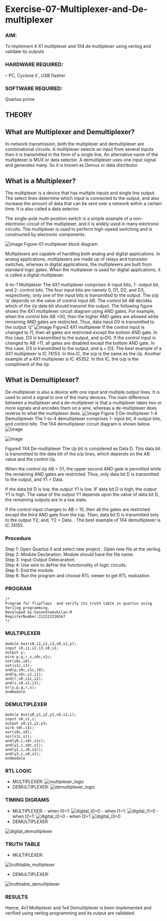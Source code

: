 # Exercise-07-Multiplexer-and-De-multiplexer
### AIM:
To implement 4 X1 multiplexer and 1X4 de multiplexer using verilog and validate its outputs
### HARDWARE REQUIRED: 
– PC, Cyclone II , USB flasher
### SOFTWARE REQUIRED:   
Quartus prime
## THEORY 
## What are Multiplexer and Demultiplexer?
In-network transmission, both the multiplexer and demultiplexer are combinational circuits. A multiplexer selects an input from several inputs then it is transmitted in the form of a single line. An alternative name of the multiplexer is MUX or data selector. A demultiplexer uses one input signal and generates many. So it is known as Demux or data distributor.

## What is a Multiplexer?
The multiplexer is a device that has multiple inputs and single line output. The select lines determine which input is connected to the output, and also increase the amount of data that can be sent over a network within a certain time. It is also called a data selector.

The single-pole multi-position switch is a simple example of a non-electronic circuit of the multiplexer, and it is widely used in many electronic circuits. The multiplexer is used to perform high-speed switching and is constructed by electronic components.

![image](https://user-images.githubusercontent.com/36288975/170912485-73c395c7-23c0-4e78-a53d-a2f0d07d9662.png)
          Figure-01 multiplexer block diagram 

Multiplexers are capable of handling both analog and digital applications. In analog applications, multiplexers are made up of relays and transistor switches, whereas in digital applications, the multiplexers are built from standard logic gates. When the multiplexer is used for digital applications, it is called a digital multiplexer.

4-to-1 Multiplexer
The 4X1 multiplexer comprises 4-input bits, 1- output bit, and 2- control bits. The four input bits are namely 0, D1, D2, and D3, respectively; only one of the input bits is transmitted to the output. The o/p ‘q’ depends on the value of control input AB. The control bit AB decides which of the i/p data bit should transmit the output. The following figure shows the 4X1 multiplexer circuit diagram using AND gates. For example, when the control bits AB =00, then the higher AND gates are allowed while remaining AND gates are restricted. Thus, data input D0 is transmitted to the output ‘q”
![image](https://user-images.githubusercontent.com/36288975/170912568-3598c60a-5035-41f3-b0c4-ccedba13aca5.png)
Figure2 4X1 multiplexer 
If the control input is changed to 11, then all gates are restricted except the bottom AND gate. In this case, D3 is transmitted to the output, and q=D0. If the control input is changed to AB =11, all gates are disabled except the bottom AND gate. In this case, D3 is transmitted to the output, and q = D3. The best example of a 4X1 multiplexer is IC 74153. In this IC, the o/p is the same as the i/p. Another example of a 4X1 multiplexer is IC 45352. In this IC, the o/p is the compliment of the i/p
## What is Demultiplexer?
De-multiplexer is also a device with one input and multiple output lines. It is used to send a signal to one of the many devices. The main difference between a multiplexer and a de-multiplexer is that a multiplexer takes two or more signals and encodes them on a wire, whereas a de-multiplexer does reverse to what the multiplexer does.
![image](https://user-images.githubusercontent.com/36288975/170912606-a30e4b74-1726-4430-b245-2c3c3d9c232d.png)
Figure 3 De-multiplexer 
1-4 Demultiplexer
The 1-to-4 demultiplexer comprises 1- input bit, 4-output bits, and control bits. The 1X4 demultiplexer circuit diagram is shown below.![image](https://user-images.githubusercontent.com/36288975/170912683-00fb746a-1d45-4023-91d1-3a70b841073c.png)

![image](https://user-images.githubusercontent.com/36288975/170912741-7cbd52af-7e0d-4be3-b5c6-6fb9c4eca7c9.png)

Figure4 1X4 De-multiplexer 
The i/p bit is considered as Data D. This data bit is transmitted to the data bit of the o/p lines, which depends on the AB value and the control i/p.

When the control i/p AB = 01, the upper second AND gate is permitted while the remaining AND gates are restricted. Thus, only data bit D is transmitted to the output, and Y1 = Data.

If the data bit D is low, the output Y1 is low. IF data bit D is high, the output Y1 is high. The value of the output Y1 depends upon the value of data bit D, the remaining outputs are in a low state.

If the control input changes to AB = 10, then all the gates are restricted except the third AND gate from the top. Then, data bit D is transmitted only to the output Y2; and, Y2 = Data. . The best example of 1X4 demultiplexer is IC 74155.
### Procedure
Step 1: Open Quartus II and select new project . Open new file at the verilog.  
Step 2: Module Declaration. Module should have the file name.  
Step 3: Input-Output Delecaration.  
Step 4: Use wire to define the functionality of logic circuits.  
Step 5: End the module.  
Step 6: Run the program and choose RTL viewer to get RTL realization.
### PROGRAM
```
/*
Program for flipflops  and verify its truth table in quartus using Verilog programming.
Developed by:Vasanthamukilan.M
RegisterNumber:212222230167
*/
```
### MULTIPLEXER
```
module mux(i0,i1,i2,i3,s0,s1,y);
input i0,i1,i2,i3,s0,s1;
output y;
wire p,q,r,s,s0c,s1c;
not(s0c,s0);
not(s1c,s1);
and(p,s0c,s1c,i0);
and(q,s0c,s1,i1);
and(r,s0,s1c,i2);
and(s,s0,s1,i3);
or(y,p,q,r,s);
endmodule 
```
### DEMULTIPLEXER
```
module mux(y0,y1,y2,y3,s0,s1,i);
input s0,s1,i;
output y0,y1,y2,y3;
wire s0c,s1c;
nor(s0c,s0);
nor(s1c,s1);
and(y0,i,s0c,s1c);
and(y1,i,s0c,s1);
and(y2,i,s0,s1c);
and(y3,i,s0,s1);
endmodule
```
### RTL LOGIC  
- MULTIPLEXER:
![multiplexer_logic](https://github.com/Vasanthamukilan/Exercise-07-Multiplexer-and-De-multiplexer/assets/119559694/83c0fc98-bf02-4b90-a81f-6021fea0271f)
- DEMULTIPLEXER:
![demultiplexer_logic](https://github.com/Vasanthamukilan/Exercise-07-Multiplexer-and-De-multiplexer/assets/119559694/d725f1f9-7a8b-4b9d-8c40-8f337b9d76e3)
### TIMING DIGRAMS  
- MULTIPLEXER:
      - when I0=1:
 ![digital_I0=0](https://github.com/Vasanthamukilan/Exercise-07-Multiplexer-and-De-multiplexer/assets/119559694/b6b0a66b-f24c-42bf-b6f5-4540a659bd4a)
       - when I1=1:
![digital_I1=0](https://github.com/Vasanthamukilan/Exercise-07-Multiplexer-and-De-multiplexer/assets/119559694/15c6d302-ff42-43bf-93ec-7b40bec2f5c0)
       - when I2=1:
![digital_I2=0](https://github.com/Vasanthamukilan/Exercise-07-Multiplexer-and-De-multiplexer/assets/119559694/5f2cf7dd-9e29-4c96-bb0d-48d92a832d20)
       - when I3=1
![digital_I3=0](https://github.com/Vasanthamukilan/Exercise-07-Multiplexer-and-De-multiplexer/assets/119559694/23f9559e-9ae7-45db-9f5b-1ee73b93e636)
- DEMULTIPLEXER

![digital_demultiplexer](https://github.com/Vasanthamukilan/Exercise-07-Multiplexer-and-De-multiplexer/assets/119559694/4ee63074-fca2-4b0d-b20a-c44c91670023)

### TRUTH TABLE 
- MULTIPLEXER:

![truthtable_multiplexer](https://github.com/Vasanthamukilan/Exercise-07-Multiplexer-and-De-multiplexer/assets/119559694/82f8e25e-1b8f-4a15-96b5-1dc4dcd478f9)

- DEMULTIPLEXER:

![truthtable_demultiplexer](https://github.com/Vasanthamukilan/Exercise-07-Multiplexer-and-De-multiplexer/assets/119559694/2b9c6925-064d-4f65-aa11-9bf7df5f9307)

### RESULTS 
Hence, 4x1 Multiplexer and 1x4 Demultiplexer is been implemented and verified using verilog programming and its output are validated.
